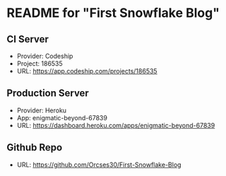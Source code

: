 # README for "First Snowflake Blog"

## CI Server
- Provider: Codeship
- Project: 186535
- URL: https://app.codeship.com/projects/186535

## Production Server
- Provider: Heroku
- App: enigmatic-beyond-67839
- URL: https://dashboard.heroku.com/apps/enigmatic-beyond-67839

## Github Repo
- URL: https://github.com/Orcses30/First-Snowflake-Blog
